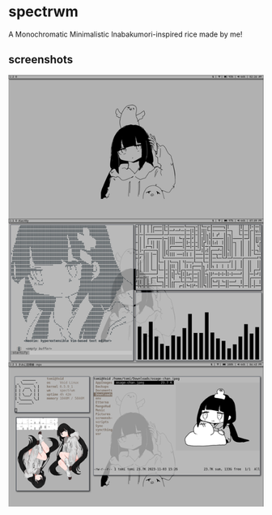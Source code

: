 # spectrwm
A Monochromatic Minimalistic Inabakumori-inspired rice made by me!
## screenshots
![inabakumori monochromatic](/assets/collage.png?raw=true)
